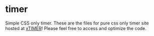 # timer
Simple CSS only timer.
These are the files for pure css only timer site hosted at [xTIMER](https://xtimer.web.app)!
Please feel free to access and optimize the code. 
